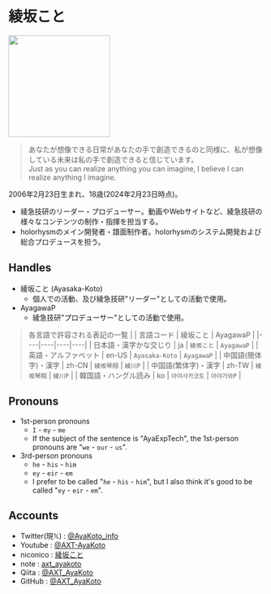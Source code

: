 # 綾坂こと

<img src="https://cdn.jsdelivr.net/gh/AXT-AyaKoto/AXT-AyaKoto/icon.jpg" height="200">

> あなたが想像できる日常があなたの手で創造できるのと同様に、私が想像している未来は私の手で創造できると信じています。  
> Just as you can realize anything you can imagine, I believe I can realize anything I imagine.

2006年2月23日生まれ、18歳(2024年2月23日時点)。

- 綾急技研のリーダー・プロデューサー。動画やWebサイトなど、綾急技研の様々なコンテンツの制作・指揮を担当する。
- holorhysmのメイン開発者・譜面制作者。holorhysmのシステム開発および総合プロデュースを担う。

## Handles

- 綾坂こと (Ayasaka-Koto)
    - 個人での活動、及び綾急技研"リーダー"としての活動で使用。
- AyagawaP
    - 綾急技研"プロデューサー"としての活動で使用。

> 各言語で許容される表記の一覧
> |  | 言語コード | 綾坂こと | AyagawaP |
> |----|----|----|----|
> | 日本語・漢字かな交じり | ja | `綾坂こと` | `AyagawaP` |
> | 英語・アルファベット | en-US | `Ayasaka-Koto` | `AyagawaP` |
> | 中国語(簡体字)・漢字 | zh-CN | `綾坂琴翔` | `綾川P` |
> | 中国語(繁体字)・漢字 | zh-TW | `綾坂琴翔` | `綾川P` |
> | 韓国語・ハングル読み | ko | `아야사카코토` | `아야가와P` |

## Pronouns

- 1st-person pronouns
    - `I` - `my` - `me`
    - If the subject of the sentence is "AyaExpTech", the 1st-person pronouns are "`we` - `our` - `us`".
- 3rd-person pronouns
    - `he` - `his` - `him`
    - `ey` - `eir` - `em`
    - I prefer to be called "`he` - `his` - `him`", but I also think it's good to be called "`ey` - `eir` - `em`".

## Accounts

- Twitter(現𝕏) : [@AyaKoto_info](https://twitter.com/i/user/1421232922594406400)
- Youtube : [@AXT-AyaKoto](https://www.youtube.com/channel/UCG-akSLtyxNcycYhH4UP4QA)
- niconico : [綾坂こと](https://www.nicovideo.jp/user/116499270)
- note : [axt_ayakoto](https://note.com/axt_ayakoto/)
- Qiita : [@AXT_AyaKoto](https://qiita.com/AXT_AyaKoto)
- GitHub : [@AXT_AyaKoto](https://github.com/AXT-AyaKoto)
